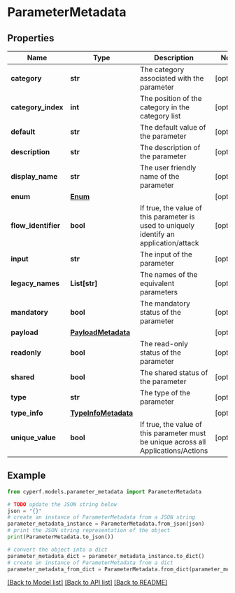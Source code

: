 # ParameterMetadata


## Properties

Name | Type | Description | Notes
------------ | ------------- | ------------- | -------------
**category** | **str** | The category associated with the parameter | [optional] 
**category_index** | **int** | The position of the category in the category list | [optional] 
**default** | **str** | The default value of the parameter | [optional] 
**description** | **str** | The description of the parameter | [optional] 
**display_name** | **str** | The user friendly name of the parameter | [optional] 
**enum** | [**Enum**](Enum.md) |  | [optional] 
**flow_identifier** | **bool** | If true, the value of this parameter is used to uniquely identify an application/attack | [optional] 
**input** | **str** | The input of the parameter | [optional] 
**legacy_names** | **List[str]** | The names of the equivalent parameters | [optional] 
**mandatory** | **bool** | The mandatory status of the parameter | [optional] 
**payload** | [**PayloadMetadata**](PayloadMetadata.md) |  | [optional] 
**readonly** | **bool** | The read-only status of the parameter | [optional] 
**shared** | **bool** | The shared status of the parameter | [optional] 
**type** | **str** | The type of the parameter | [optional] 
**type_info** | [**TypeInfoMetadata**](TypeInfoMetadata.md) |  | [optional] 
**unique_value** | **bool** | If true, the value of this parameter must be unique across all Applications/Actions | [optional] 

## Example

```python
from cyperf.models.parameter_metadata import ParameterMetadata

# TODO update the JSON string below
json = "{}"
# create an instance of ParameterMetadata from a JSON string
parameter_metadata_instance = ParameterMetadata.from_json(json)
# print the JSON string representation of the object
print(ParameterMetadata.to_json())

# convert the object into a dict
parameter_metadata_dict = parameter_metadata_instance.to_dict()
# create an instance of ParameterMetadata from a dict
parameter_metadata_from_dict = ParameterMetadata.from_dict(parameter_metadata_dict)
```
[[Back to Model list]](../README.md#documentation-for-models) [[Back to API list]](../README.md#documentation-for-api-endpoints) [[Back to README]](../README.md)


